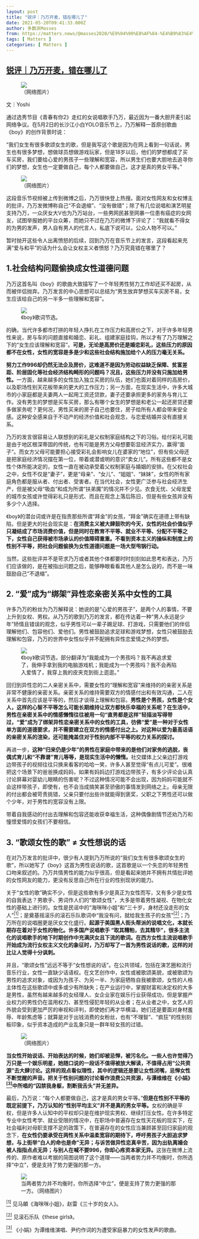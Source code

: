 ```yaml
---
layout: post
title: "锐评｜乃万开麦，错在哪儿了"
date: 2021-05-20T09:41:33.000Z
author: 多数派Masses
from: https://matters.news/@masses2020/%E9%94%90%E8%AF%84-%E4%B9%83%E4%B8%87%E5%BC%80%E9%BA%A6-%E9%94%99%E5%9C%A8%E5%93%AA%E5%84%BF%E4%BA%86-bafyreidzrxfg4vm42cijfip2s3f4r4idgqliuasuuxvydzro546sgsdlei
tags: [ Matters ]
categories: [ Matters ]
---
```

<!--1621503693000-->
[锐评｜乃万开麦，错在哪儿了](https://matters.news/@masses2020/%E9%94%90%E8%AF%84-%E4%B9%83%E4%B8%87%E5%BC%80%E9%BA%A6-%E9%94%99%E5%9C%A8%E5%93%AA%E5%84%BF%E4%BA%86-bafyreidzrxfg4vm42cijfip2s3f4r4idgqliuasuuxvydzro546sgsdlei)
------

<div>
<figure class="image"><img src="https://assets.matters.news/embed/4004bb6b-6e82-4f09-ba6d-0c070830cab7.png" data-asset-id="4004bb6b-6e82-4f09-ba6d-0c070830cab7" referrerpolicy="no-referrer"><figcaption><span>（网络图片）</span></figcaption></figure><p>文｜Yoshi</p><p>通过选秀节目《青春有你2》走红的女说唱歌手乃万，最近因为一番大胆开麦引起网络争议。在5月2日的长沙江小白YOLO音乐节上，乃万解释一首原创歌曲《boy》的创作背景时说：</p><p>“我们女生有很多歌颂女生的歌，但是我写这个歌是因为在网上看到一句话说，男生也有很多梦想，想做球员想做游戏玩家，但是18岁以后，他们的梦想都成了买车买房，我们要给心爱的男孩子一些理解和宽容，所以男生们也要大胆地去追寻你们的梦想，女生也一定要做自己，每个人都要做自己，这才是真的男女平等。”</p><figure class="image"><img src="https://assets.matters.news/embed/902a5ca1-e1e1-4764-9355-e1dbd9faa8d2.png" data-asset-id="902a5ca1-e1e1-4764-9355-e1dbd9faa8d2" referrerpolicy="no-referrer"><figcaption><span>（网络图片）</span></figcaption></figure><p>这段音乐节视频被上传到微博之后，乃万很快登上热搜。面对女性网友和女权博主的批评，乃万发微博称自己“不会退缩”、“没有做错”；除了有几位说唱和演艺明星支持乃万，一众厌女大V也为乃万站台，一些男网民甚至网暴一位患有癌症的女网友，试图举报她的平台众筹，而她只不过在乃万的微博下评论了：“我就看不得女的为男的发声，男人自有男人的代言人，私底下说可以，公众人物不可以。”</p><p>暂时抛开这些令人出离愤怒的后续，回到乃万在音乐节上的发言，这段看起来充满“爱与和平”的话为什么会让女权主义者愤怒？乃万究竟错在哪里了？</p><h2><strong>1.社会结构问题偷换成女性道德问题</strong></h2><p>乃万这首名叫《boy》的歌曲大致描写了一个年轻男性努力工作却还买不起房，从而被伴侣抛弃。乃万发言的中心思想可以总结为“男生放弃梦想买车买房不易，女生应该给自己的另一半多一些理解和宽容”。</p><figure class="image"><img src="https://assets.matters.news/embed/b25074b8-b4f8-4178-b140-89f6df4a4bed.png" data-asset-id="b25074b8-b4f8-4178-b140-89f6df4a4bed" referrerpolicy="no-referrer"><figcaption><span>《boy》歌词节选。</span></figcaption></figure><p>的确，当代许多都市打拼的年轻人挣扎在工作压力和高房价之下，对于许多年轻男性来说，房与车的问题直接和婚恋、彩礼、组建家庭挂钩，所以才有了乃万理解之下的“女生应该理解和宽容”。<strong>可是，无论是高房价还是婚恋彩礼，这些压力的原因都不在女性，女性的宽容是多是少和这些社会结构施加给个人的压力毫无关系。</strong></p><p><strong>努力工作996却仍然无法企及房价，这难道不是因为劳动权益缺乏保障、贫富差距、阶层固化等社会经济结构畸形的问题吗？况且，这些压力并没有只施加给男性。</strong>一方面，越来越多的女性加入独立买房的队伍，她们也面对着同样的高房价，以及职场性别天花板带来的更大的工作压力；另一方面，在现实生活中，许多大城市的小家庭都是夫妻两人一起用工资还贷款，妻子还要承担更多的家务与育儿工作。没有男生的梦想是买车买房，那么有哪个女生的梦想是和老公一起还房贷还要多做家务呢？更何况，男性买来的房子自己也要住，房子给所有人都会带来安全感。这种安全感来自于不动产的经济价值和社会观念，与恋爱结婚并没有直接关系。</p><p>乃万的发言很容易让人联想到的彩礼是父权制家庭结构之下的习俗。给付彩礼可能是由于地区根深蒂固的传统，也有可能是男方父母想要彰显经济实力，赢得“面子”。而女方父母可能要担心接受彩礼会影响女儿在婆家的“地位”，但有些父母还是把家庭经济情况摆在第一位，带着或潜或明的意识“卖女儿”。所有这些都不是女性个体所能决定的，女性一直在被动承受着父权制家庭与婚姻的安排。在父权社会之中，女性不仅是“妻子”，更是“母亲”、“女儿”、“姐姐”、“妹妹”，女性的所有家庭角色都是服从者、付出者、受害者。在当代社会，女性更广泛参与社会经济生产，但是被父母“吸血”和成为所谓“扶弟魔”的情况并不少见。衣食无忧、父母宠爱的城市女孩或许觉得彩礼只是形式、而且在观念上落后陈旧，但是有些女孩并没有多少个人选择。</p><p>《boy》的潜台词或许是在指责那些所谓“拜金”的女孩，“拜金”确实在道德上带有缺陷，但是更大的社会现实是：<strong>在消费主义被大肆鼓吹的今天，女性的社会价值似乎只凝结成了市场消费价值，但是同时在教育不平等、就业不平等、分配不平等之下，女性自己获得被市场承认的价值障碍重重。不看到资本主义的操纵和制度上的性别不平等，把社会问题偷换为女性道德问题是一场大型甩锅行动。</strong></p><p>当然，这些批评并不是苛求乃万或者其他个体都要时时刻刻如此思考和表达，乃万们应该做的，是在被指出问题之后，能够睁眼看看其他人是怎么说的，而不是一味鼓励自己“不退缩”。</p><h2><strong>2. “爱”成为“绑架”异性恋亲密关系中女性的工具</strong></h2><p>许多乃万的粉丝为乃万解释说：她说的是“心爱的男孩子”，是两个人的事情，不要上升到女权、男权。从乃万的歌到乃万的发言，都在传达着一种“男人永远是少年”矫情且错误的观念，似乎男性可以一辈子踢足球、打游戏，只需要他们的伴侣理解他们、包容他们、爱他们。男性被鼓励追求足球和游戏梦想，女性只被鼓励去理解和包容，乃万的世界中女性似乎并不配拥有异性恋爱情之外的梦想。</p><figure class="image"><img src="https://assets.matters.news/embed/103b0487-1900-46c1-8f0e-d8b1b5c85f94.png" data-asset-id="103b0487-1900-46c1-8f0e-d8b1b5c85f94" referrerpolicy="no-referrer"><figcaption><span>《boy》歌词节选，部分翻译为“我能成为一个男孩吗？我不再追求爱了，我伸手拿到我的电脑游戏机；我能成为一个男孩吗？我不会再陷入爱情了，我穿上我的皮夹克到街上逛逛。”</span></figcaption></figure><p>回归到异性恋的二人亲密关系中，需要女性的“理解和宽容”来维持的的亲密关系是非常不健康的亲密关系。亲密关系的维持需要双方的情感付出和有效沟通，二人在关系中首先应该是平等的，然后才谈得上理解和包容。<strong>男性是个男孩，女性是个女人，这样的心智不平等怎么可能长期维持让双方都快乐幸福的关系呢？在生活中，男性在亲密关系中的情感懒惰往往被用一句“直男都是这样”轻描淡写得带过，“爱”成为了绑架异性恋亲密关系中的女性的工具，彷佛“爱”是一种对于女性单方面的道德要求，并不需要建立在双方的情感付出之上。对这种以爱为最高话语的亲密关系的渲染，还可能掩盖住对于性别内部不平等的权力关系的探讨。</strong></p><p>再进一步，<strong>这种“归来仍是少年”的男性在家庭中带来的是他们对家务的逃脱，丧偶式育儿和“不靠谱”育儿等等，是现实生活中的懒惰。</strong>社交媒体上父亲边打游戏边带孩子的视频往往只换来看客的哈哈一笑，许多人甚至觉得“有点儿可爱”。很难把这个场景下的爸爸换成妈妈，如果有妈妈边打游戏边带孩子，有多少评论会认真讨论屏幕对婴幼儿眼睛的伤害呢？不过这种情况可能不会出现，因为妈妈可能就不会这样带孩子，即使有，也不会当成搞笑甚至骄傲的事情发到网络之上。母亲无限的付出都会被苛责挑错，父亲只要付出些许就能得到褒奖，父职之下男性还可以做个少年，对于男性的宽容没有上限。</p><p>带着自我感动的付出去理解和包容还能收获幸福生活，这种偶像剧情节还劝乃万和憧憬爱情的女孩们不要相信。</p><h2><strong>3. “歌颂女性的歌” ≠ 女性想说的话</strong></h2><p>在对乃万发言的批评中，很少有人提到乃万所说的“我们女生有很多歌颂女生的歌”，所以她写了《boy》这首为男性说话的歌，这首歌是以一个失恋的年轻男性口吻来叙述的。乃万共情男性的能力似乎很高，但是看起来她并不拥有共情批评她的女性网友的能力，更没有反思自己所在行业的性别现状的能力。</p><p>关于“女性的歌”确实不少，但是这些歌有多少是真正为女性而写，又有多少是女性的自我表达？男歌手、男词作人们的“歌颂女性”，大多是带着男性凝视、在物化女性的基础上进行的。女性是民谣中的“海咪咪小姐”和“三十岁，身材还没走形的女人”<a href="http://www.masseshere.com/?p=12507&preview=true&_thumbnail_id=12508#_ftn1" target="_blank"><sup>[1]</sup></a>；是奠基摇滚乐的滚石乐队歌词中“我没有问，就给我生孩子的女孩”<a href="http://www.masseshere.com/?p=12507&preview=true&_thumbnail_id=12508#_ftn2" target="_blank"><sup>[2]</sup></a>；乃万所在的说唱圈更是厌女文化盛行。<strong>起源于美国黑人街头帮派的说唱文化，本就长期存在着对于女性的物化。许多国产说唱歌手 “取其糟粕，去其精华”，很多主流化的说唱歌手的地下时期创作中充满厌女且下流的歌词。在西方女性主流说唱歌手开始成为流行女权主义文化的象征时，乃万却写了一首为男性说话的歌，这样的对比让人觉得十分讽刺。</strong></p><p>并且，“歌颂女性”远远不等于“女性想说的话”。在公共领域，包括在演艺圈和流行音乐行业，女性一直缺少话语权。在文艺创作中，女性或被歌颂美貌，或被歌颂为男性的追求对象，或因为为孩子、为另一半、为家庭牺牲自我被歌颂，女性的人格主体性在这些歌颂中或多或少有所缺失；在产业运行中，掌握财富和决定权的大多是男性，虽然有越来越多的女经理人、女企业家在娱乐行业获得成功，但是掌握产业权力的男性仍在滥用权力、甚至性侵犯年轻的从业者；在从业者之中，女艺人的外貌会受到更加严厉的审视和评判，即使她们再才华横溢，她们还是要面对身材羞辱、年龄焦虑等；就算是对于出钱消费的女粉丝，也有“不理智”、“疯狂”的性别刻板印象，似乎资本造成的产业乱象只是一群年轻女孩的过错。</p><figure class="image"><img src="https://assets.matters.news/embed/92dcfb35-341b-4f57-82ed-214955cd0cd6.png" data-asset-id="92dcfb35-341b-4f57-82ed-214955cd0cd6" referrerpolicy="no-referrer"><figcaption><span>（网络图片）</span></figcaption></figure><p><strong>当女性开始说话、开始表达的时候，她们却被忌惮，被污名化。一些人也许觉得乃万只是一个娱乐明星，她随口说的一段话不值得被放大解读，不值得占用“公共资源”去大肆讨论。这样的观点看似理性，其中的逻辑还是要让女性闭嘴，忌惮女性不断觉醒的声音。把关于性别问题的讨论看作浪费公共资源，与谭维维在《小娟》</strong><a href="http://www.masseshere.com/?p=12507&preview=true&_thumbnail_id=12508#_ftn3" target="_blank"><sup><strong>[3]</strong></sup></a><strong>中所唱的“囚禁我身躯，割断我舌头”并无差异。</strong></p><p>最后，乃万说：“每个人都要做自己，这才是真的男女平等。”<strong>但是在性别不平等的既定前提下，乃万认知的“性别平均主义”并不是真的男女平等。</strong>女权的确是平权，但是许多人认知中的平权却只是在维护现实男权、继续打压女性。在许多特定专业中女性考学、就业受限的情况中，在职场中普遍存在女性天花板的现实下，在社会福利对母职支撑不足的政策下，在普遍存在的女性应当兼顾甚至回归家庭的观念下，<strong>在女性仍要承受在两性关系中温柔宽容的期待下，呼吁男孩子大胆追求梦想，与上街举“白人的命也是命”无异；与诉苦做异性恋真辛苦，因为出轨离婚会被人指指点点无异；与别人在喊不要996，你却心疼资本家无异。</strong>这张在微博上流传的、原作者难以考据的简图说明了这个道理——当两者势力并不均衡时，你所选择“中立”，便是支持了势力更强的那一方。</p><figure class="image"><img src="https://assets.matters.news/embed/31d11a3c-425d-4800-aa17-db833b9513e3.png" data-asset-id="31d11a3c-425d-4800-aa17-db833b9513e3" referrerpolicy="no-referrer"><figcaption><span>当两者势力并不均衡时，你所选择“中立”，便是支持了势力更强的那一方。（网络图片）</span></figcaption></figure><p><a href="http://www.masseshere.com/?p=12507&preview=true&_thumbnail_id=12508#_ftnref1" target="_blank"><sup>[1]</sup></a> 见马頔《海咪咪小姐》，赵雷《三十岁的女人》。</p><p><a href="http://www.masseshere.com/?p=12507&preview=true&_thumbnail_id=12508#_ftnref2" target="_blank"><sup>[2]</sup></a> 见滚石乐队《these girls》。</p><p><a href="http://www.masseshere.com/wp-admin/post.php?post=12507&action=edit#_ftnref3" target="_blank"><sup>[3]</sup></a> 《小娟》为谭维维演唱、尹约作词的为遭受家庭暴力的女性发声的歌曲。</p>
</div>
